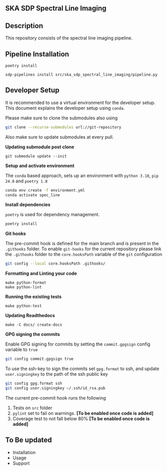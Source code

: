 SKA SDP Spectral Line Imaging
--

## Description
This repository consists of the spectral line imaging pipeline.

## Pipeline Installation

```
poetry install

sdp-pipelines install src/ska_sdp_spectral_line_imaging/pipeline.py
```

## Developer Setup

It is recommended to use a virtual environment for the developer setup. This document explains the developer setup using `conda`.

Please make sure to clone the submodules also using

```bash
git clone --recurse-submodules url://git-repository
```

Also make sure to update submodules at every pull.

**Updating submodule post clone**

```
git submodule update --init
```

**Setup and activate environment**

The `conda` based approach, sets up an environment with `python 3.10`, `pip 24.0` and `poetry 1.8`

```bash
conda env create -f environment.yml
conda activate spec_line
```

**Install dependencies**

`poetry` is used for dependency management.

```bash
poetry install
```

**Git hooks**

The pre-commit hook is defined for the main branch and is present in the `.githooks` folder. To enable `git-hooks` for the current repository please link the `.githooks` folder to the `core.hooksPath` variable of the `git` configuration

```bash
git config --local core.hooksPath .githooks/
```

**Formatting and Linting your code**

```
make python-format
make python-lint
```

**Running the existing tests**

```
make python-test
```
**Updating Readthedocs**

```
make -C docs/ create-docs
```

**GPG signing the commits**

Enable GPG signing for commits by setting the `commit.gpgsign` config variable to `true`

```bash
git config commit.gpgsign true
```

To use the ssh-key to sign the commits set `gpg.format` to ssh, and update `user.signingkey` to the path of the ssh public key 

```bash
git config gpg.format ssh
git config user.signingkey ~/.ssh/id_rsa.pub
```


The current pre-commit hook runs the following 
1. Tests on `src` folder
2. `pylint` set to fail on warnings. **[To be enabled once code is added]**
3. Coverage test to not fall below 80%  **[To be enabled once code is added]**

## To Be updated

 - Installation 
 - Usage 
 - Support 
